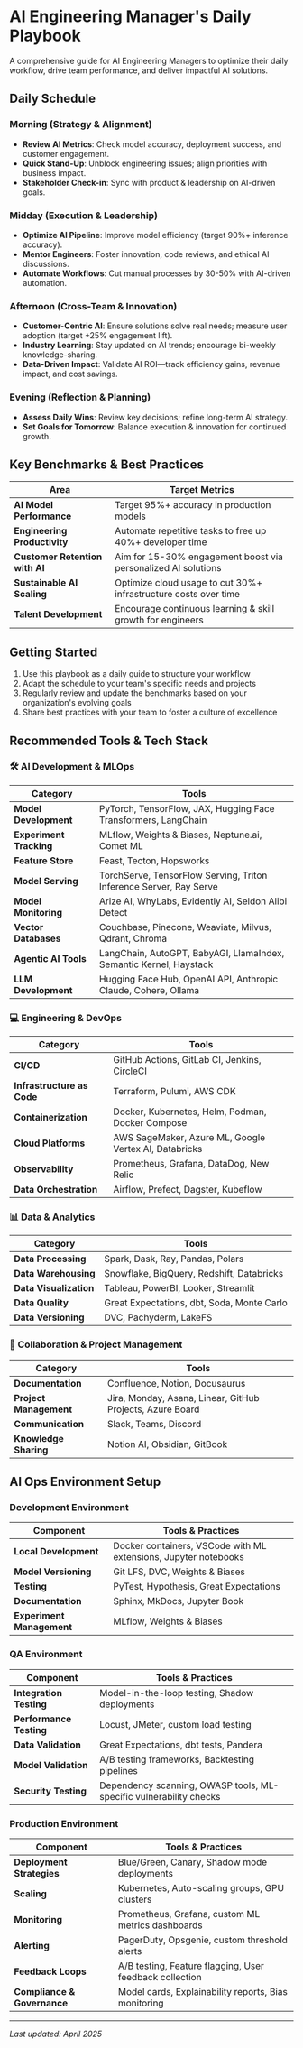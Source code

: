 # AI Engineering Manager's Daily Playbook

A comprehensive guide for AI Engineering Managers to optimize their daily workflow, drive team performance, and deliver impactful AI solutions.

## Daily Schedule

### Morning (Strategy & Alignment)

- **Review AI Metrics**: Check model accuracy, deployment success, and customer engagement.
- **Quick Stand-Up**: Unblock engineering issues; align priorities with business impact.
- **Stakeholder Check-in**: Sync with product & leadership on AI-driven goals.

### Midday (Execution & Leadership)

- **Optimize AI Pipeline**: Improve model efficiency (target 90%+ inference accuracy).
- **Mentor Engineers**: Foster innovation, code reviews, and ethical AI discussions.
- **Automate Workflows**: Cut manual processes by 30-50% with AI-driven automation.

### Afternoon (Cross-Team & Innovation)

- **Customer-Centric AI**: Ensure solutions solve real needs; measure user adoption (target +25% engagement lift).
- **Industry Learning**: Stay updated on AI trends; encourage bi-weekly knowledge-sharing.
- **Data-Driven Impact**: Validate AI ROI—track efficiency gains, revenue impact, and cost savings.

### Evening (Reflection & Planning)

- **Assess Daily Wins**: Review key decisions; refine long-term AI strategy.
- **Set Goals for Tomorrow**: Balance execution & innovation for continued growth.

## Key Benchmarks & Best Practices

| Area | Target Metrics |
|------|---------------|
| **AI Model Performance** | Target 95%+ accuracy in production models |
| **Engineering Productivity** | Automate repetitive tasks to free up 40%+ developer time |
| **Customer Retention with AI** | Aim for 15-30% engagement boost via personalized AI solutions |
| **Sustainable AI Scaling** | Optimize cloud usage to cut 30%+ infrastructure costs over time |
| **Talent Development** | Encourage continuous learning & skill growth for engineers |

## Getting Started

1. Use this playbook as a daily guide to structure your workflow
2. Adapt the schedule to your team's specific needs and projects
3. Regularly review and update the benchmarks based on your organization's evolving goals
4. Share best practices with your team to foster a culture of excellence

## Recommended Tools & Tech Stack

### 🛠️ AI Development & MLOps

| Category | Tools |
|----------|-------|
| **Model Development** | PyTorch, TensorFlow, JAX, Hugging Face Transformers, LangChain |
| **Experiment Tracking** | MLflow, Weights & Biases, Neptune.ai, Comet ML |
| **Feature Store** | Feast, Tecton, Hopsworks |
| **Model Serving** | TorchServe, TensorFlow Serving, Triton Inference Server, Ray Serve |
| **Model Monitoring** | Arize AI, WhyLabs, Evidently AI, Seldon Alibi Detect |
| **Vector Databases** | Couchbase, Pinecone, Weaviate, Milvus, Qdrant, Chroma |
| **Agentic AI Tools** | LangChain, AutoGPT, BabyAGI, LlamaIndex, Semantic Kernel, Haystack |
| **LLM Development** | Hugging Face Hub, OpenAI API, Anthropic Claude, Cohere, Ollama |

### 💻 Engineering & DevOps

| Category | Tools |
|----------|-------|
| **CI/CD** | GitHub Actions, GitLab CI, Jenkins, CircleCI |
| **Infrastructure as Code** | Terraform, Pulumi, AWS CDK |
| **Containerization** | Docker, Kubernetes, Helm, Podman, Docker Compose |
| **Cloud Platforms** | AWS SageMaker, Azure ML, Google Vertex AI, Databricks |
| **Observability** | Prometheus, Grafana, DataDog, New Relic |
| **Data Orchestration** | Airflow, Prefect, Dagster, Kubeflow |

### 📊 Data & Analytics

| Category | Tools |
|----------|-------|
| **Data Processing** | Spark, Dask, Ray, Pandas, Polars |
| **Data Warehousing** | Snowflake, BigQuery, Redshift, Databricks |
| **Data Visualization** | Tableau, PowerBI, Looker, Streamlit |
| **Data Quality** | Great Expectations, dbt, Soda, Monte Carlo |
| **Data Versioning** | DVC, Pachyderm, LakeFS |

### 🤝 Collaboration & Project Management

| Category | Tools |
|----------|-------|
| **Documentation** | Confluence, Notion, Docusaurus |
| **Project Management** | Jira, Monday, Asana, Linear, GitHub Projects, Azure Board |
| **Communication** | Slack, Teams, Discord |
| **Knowledge Sharing** | Notion AI, Obsidian, GitBook |

## AI Ops Environment Setup

### Development Environment

| Component | Tools & Practices |
|-----------|-------------------|
| **Local Development** | Docker containers, VSCode with ML extensions, Jupyter notebooks |
| **Model Versioning** | Git LFS, DVC, Weights & Biases |
| **Testing** | PyTest, Hypothesis, Great Expectations |
| **Documentation** | Sphinx, MkDocs, Jupyter Book |
| **Experiment Management** | MLflow, Weights & Biases |

### QA Environment

| Component | Tools & Practices |
|-----------|-------------------|
| **Integration Testing** | Model-in-the-loop testing, Shadow deployments |
| **Performance Testing** | Locust, JMeter, custom load testing |
| **Data Validation** | Great Expectations, dbt tests, Pandera |
| **Model Validation** | A/B testing frameworks, Backtesting pipelines |
| **Security Testing** | Dependency scanning, OWASP tools, ML-specific vulnerability checks |

### Production Environment

| Component | Tools & Practices |
|-----------|-------------------|
| **Deployment Strategies** | Blue/Green, Canary, Shadow mode deployments |
| **Scaling** | Kubernetes, Auto-scaling groups, GPU clusters |
| **Monitoring** | Prometheus, Grafana, custom ML metrics dashboards |
| **Alerting** | PagerDuty, Opsgenie, custom threshold alerts |
| **Feedback Loops** | A/B testing, Feature flagging, User feedback collection |
| **Compliance & Governance** | Model cards, Explainability reports, Bias monitoring |

---

*Last updated: April 2025*
